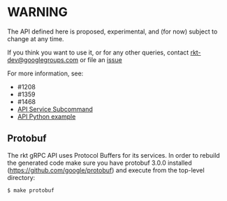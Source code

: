 # WARNING

The API defined here is proposed, experimental, and (for now) subject to change at any time.

If you think you want to use it, or for any other queries, contact <rkt-dev@googlegroups.com> or file an [issue](https://github.com/coreos/rkt/issues/new)

For more information, see:
- #1208
- #1359
- #1468
- [API Service Subcommand](../../Documentation/subcommands/api-service.md)
- [API Python example](API_PY_PB_DOC.md)

## Protobuf

The rkt gRPC API uses Protocol Buffers for its services.
In order to rebuild the generated code make sure you have protobuf 3.0.0 installed (https://github.com/google/protobuf)
and execute from the top-level directory:

```
$ make protobuf
```
